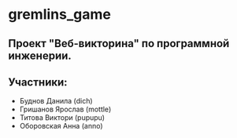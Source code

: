 # gremlins_game
## Проект "Веб-викторина" по программной инженерии. ##

## Участники: ##
- Буднов Данила (dich)
- Гришанов Ярослав (mottle)
- Титова Виктори (pupupu)
- Оборовская Анна (anno)
